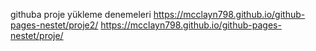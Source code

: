 githuba proje yükleme denemeleri
https://mcclayn798.github.io/github-pages-nestet/proje2/
https://mcclayn798.github.io/github-pages-nestet/proje/
